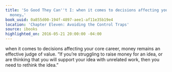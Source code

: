 ```yaml
---
title: 'So Good They Can''t I: when it comes to decisions affecting your core career,
  money…'
book_uuid: 0a855d00-194f-4897-aee1-af11e35b19e4
location: 'Chapter Eleven: Avoiding the Control Traps'
source: ibooks
highlighted_on: 2016-05-21 20:00:00 -04:00
---
```


when it comes to decisions affecting your core career, money remains an effective judge of value. “If you’re struggling to raise money for an idea, or are thinking that you will support your idea with unrelated work, then you need to rethink the idea.”